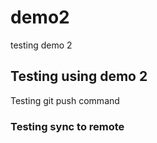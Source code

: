 # demo2
testing demo 2

## Testing using demo 2
Testing git push command

### Testing sync to remote